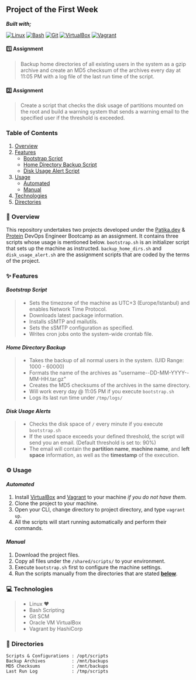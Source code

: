 ## Project of the First Week

**_Built with;_**

[![Linux][#linux]][@linux] [![Bash][#bash]][@bash] [![Git][#git]][@git] [![VirtualBox][#virtualbox]][@virtualbox] [![Vagrant][#vagrant]][@vagrant]

#### :one: **Assignment**

> Backup home directories of all existing users in the system as a gzip archive and create an MD5 checksum of the archives every day at 11:05 PM with a log file of the last run time of the script.

#### :two: **Assignment**

> Create a script that checks the disk usage of partitions mounted on the root and build a warning system that sends a warning email to the specified user if the threshold is exceeded.

### **Table of Contents**

1. [Overview](#notebook_with_decorative_cover-overview)
2. [Features](#sparkles-features)
   - [Bootstrap Script](#bootstrap-script)
   - [Home Directory Backup Script](#home-directory-backup)
   - [Disk Usage Alert Script](#disk-usage-alerts)
3. [Usage](#gear-usage)
   - [Automated](#automated)
   - [Manual](#manual)
4. [Technologies](#computer-technologies)
5. [Directories](#open_file_folder-directories)

### :notebook_with_decorative_cover: **Overview**

This repository undertakes two projects developed under the [Patika.dev][@patika] & [Protein][@protein] DevOps Engineer Bootcamp as an assignment. It contains three scripts whose usage is mentioned below. `bootstrap.sh` is an initializer script that sets up the machine as instructed. `backup_home_dirs.sh` and `disk_usage_alert.sh` are the assignment scripts that are coded by the terms of the project.

### :sparkles: **Features**

#### _Bootstrap Script_

> - Sets the timezone of the machine as UTC+3 (Europe/Istanbul) and enables Network Time Protocol.
> - Downloads latest package information.
> - Installs sSMTP and mailutils.
> - Sets the sSMTP configuration as specified.
> - Writes cron jobs onto the system-wide crontab file.

#### _Home Directory Backup_

> - Takes the backup of all normal users in the system. (UID Range: 1000 - 60000)
> - Formats the name of the archives as "username--DD-MM-YYYY--MM-HH.tar.gz"
> - Creates the MD5 checksums of the archives in the same directory.
> - Will work every day @ 11:05 PM if you execute `bootstrap.sh`
> - Logs its last run time under `/tmp/logs/`

#### _Disk Usage Alerts_

> - Checks the disk space of `/` every minute if you execute `bootstrap.sh`
> - If the used space exceeds your defined threshold, the script will send you an email. (Default threshold is set to: 90%)
> - The email will contain the **partition name**, **machine name**, and **left space** information, as well as the **timestamp** of the execution.

### :gear: **Usage**

#### _Automated_

1. Install [VirtualBox][@virtualbox] and [Vagrant][@vagrant-download] to your machine _if you do not have them_.
2. Clone the project to your machine.
3. Open your CLI, change directory to project directory, and type `vagrant up`.
4. All the scripts will start running automatically and perform their commands.

#### _Manual_

1. Download the project files.
2. Copy all files under the `/shared/scripts/` to your environment.
3. Execute `bootstrap.sh` first to configure the machine settings.
4. Run the scripts manually from the directories that are stated [**below**](#open_file_folder-directories).

### :computer: **Technologies**

> - Linux :heart:
> - Bash Scripting
> - Git SCM
> - Oracle VM VirtualBox
> - Vagrant by HashiCorp

### :open_file_folder: **Directories**

```
Scripts & Configurations : /opt/scripts
Backup Archives          : /mnt/backups
MD5 Checksums            : /mnt/backups
Last Run Log             : /tmp/scripts
```

<!-- Badge Index -->

[#linux]: https://img.shields.io/badge/Linux-FCC624?style=flat&logo=linux&logoColor=black
[#bash]: https://img.shields.io/badge/Bash-4EAA25?style=flat&logo=GNU%20Bash&logoColor=white
[#git]: https://img.shields.io/badge/Git-E44C30?style=flat&logo=git&logoColor=white
[#virtualbox]: https://img.shields.io/badge/VirtualBox-183A61?style=flat&logo=virtualbox&logoColor=white
[#vagrant]: https://img.shields.io/badge/Vagrant-1868F2?style=flat&logo=vagrant&logoColor=white

<!-- URL Index -->

[@patika]: https://www.patika.dev/
[@protein]: https://protein.tech/
[@linux]: https://www.linux.org/
[@bash]: https://www.gnu.org/software/bash/
[@git]: https://git-scm.com/
[@virtualbox]: https://www.virtualbox.org/
[@vagrant]: https://www.vagrantup.com/
[@vagrant-download]: https://www.vagrantup.com/downloads/
